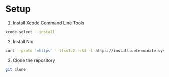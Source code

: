 # Setup

1. Install Xcode Command Line Tools
```bash
xcode-select --install
```

2. Install Nix
```bash
curl --proto '=https' --tlsv1.2 -sSf -L https://install.determinate.systems/nix | sh -s -- install
```

3. Clone the repository
```bash
git clone 
